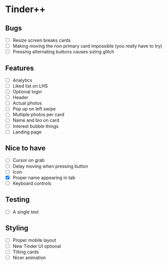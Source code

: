 # Tinder++

## Bugs

- [ ] Resize screen breaks cards
- [ ] Making moving the non primary card impossible (you really have to try)
- [ ] Pressing alternating buttons causes sizing glitch

## Features

- [ ] Analytics
- [ ] Liked list on LHS
- [ ] Optional login
- [ ] Header
- [ ] Actual photos
- [ ] Pop up on left swipe
- [ ] Multiple photos per card
- [ ] Name and bio on card
- [ ] Interest bubble things
- [ ] Landing page

## Nice to have

- [ ] Cursor on grab
- [ ] Delay moving when pressing button
- [ ] Icon
- [x] Proper name appearing in tab
- [ ] Keyboard controls

## Testing

- [ ] A single test

## Styling

- [ ] Proper mobile layout
- [ ] New Tinder UI optional
- [ ] Tilting cards
- [ ] Nicer animation
